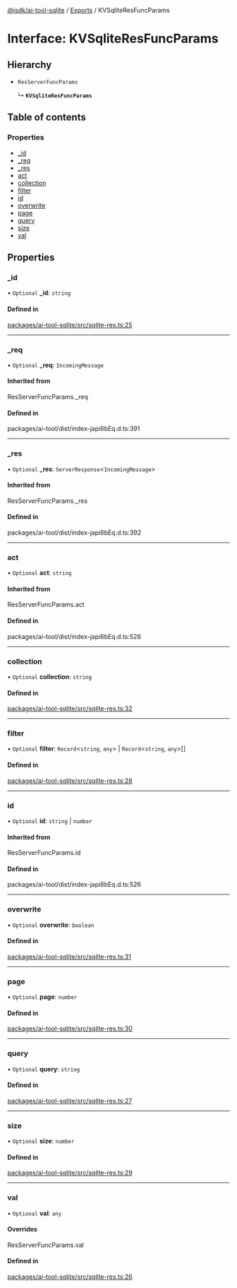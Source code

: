[@isdk/ai-tool-sqlite](../README.md) / [Exports](../modules.md) / KVSqliteResFuncParams

# Interface: KVSqliteResFuncParams

## Hierarchy

- `ResServerFuncParams`

  ↳ **`KVSqliteResFuncParams`**

## Table of contents

### Properties

- [\_id](KVSqliteResFuncParams.md#_id)
- [\_req](KVSqliteResFuncParams.md#_req)
- [\_res](KVSqliteResFuncParams.md#_res)
- [act](KVSqliteResFuncParams.md#act)
- [collection](KVSqliteResFuncParams.md#collection)
- [filter](KVSqliteResFuncParams.md#filter)
- [id](KVSqliteResFuncParams.md#id)
- [overwrite](KVSqliteResFuncParams.md#overwrite)
- [page](KVSqliteResFuncParams.md#page)
- [query](KVSqliteResFuncParams.md#query)
- [size](KVSqliteResFuncParams.md#size)
- [val](KVSqliteResFuncParams.md#val)

## Properties

### \_id

• `Optional` **\_id**: `string`

#### Defined in

[packages/ai-tool-sqlite/src/sqlite-res.ts:25](https://github.com/isdk/ai-tool-sqlite.js/blob/7285b68dc861f40bf3933f0fbf14e3d01892f056/src/sqlite-res.ts#L25)

___

### \_req

• `Optional` **\_req**: `IncomingMessage`

#### Inherited from

ResServerFuncParams.\_req

#### Defined in

packages/ai-tool/dist/index-japi6bEq.d.ts:391

___

### \_res

• `Optional` **\_res**: `ServerResponse`\<`IncomingMessage`\>

#### Inherited from

ResServerFuncParams.\_res

#### Defined in

packages/ai-tool/dist/index-japi6bEq.d.ts:392

___

### act

• `Optional` **act**: `string`

#### Inherited from

ResServerFuncParams.act

#### Defined in

packages/ai-tool/dist/index-japi6bEq.d.ts:528

___

### collection

• `Optional` **collection**: `string`

#### Defined in

[packages/ai-tool-sqlite/src/sqlite-res.ts:32](https://github.com/isdk/ai-tool-sqlite.js/blob/7285b68dc861f40bf3933f0fbf14e3d01892f056/src/sqlite-res.ts#L32)

___

### filter

• `Optional` **filter**: `Record`\<`string`, `any`\> \| `Record`\<`string`, `any`\>[]

#### Defined in

[packages/ai-tool-sqlite/src/sqlite-res.ts:28](https://github.com/isdk/ai-tool-sqlite.js/blob/7285b68dc861f40bf3933f0fbf14e3d01892f056/src/sqlite-res.ts#L28)

___

### id

• `Optional` **id**: `string` \| `number`

#### Inherited from

ResServerFuncParams.id

#### Defined in

packages/ai-tool/dist/index-japi6bEq.d.ts:526

___

### overwrite

• `Optional` **overwrite**: `boolean`

#### Defined in

[packages/ai-tool-sqlite/src/sqlite-res.ts:31](https://github.com/isdk/ai-tool-sqlite.js/blob/7285b68dc861f40bf3933f0fbf14e3d01892f056/src/sqlite-res.ts#L31)

___

### page

• `Optional` **page**: `number`

#### Defined in

[packages/ai-tool-sqlite/src/sqlite-res.ts:30](https://github.com/isdk/ai-tool-sqlite.js/blob/7285b68dc861f40bf3933f0fbf14e3d01892f056/src/sqlite-res.ts#L30)

___

### query

• `Optional` **query**: `string`

#### Defined in

[packages/ai-tool-sqlite/src/sqlite-res.ts:27](https://github.com/isdk/ai-tool-sqlite.js/blob/7285b68dc861f40bf3933f0fbf14e3d01892f056/src/sqlite-res.ts#L27)

___

### size

• `Optional` **size**: `number`

#### Defined in

[packages/ai-tool-sqlite/src/sqlite-res.ts:29](https://github.com/isdk/ai-tool-sqlite.js/blob/7285b68dc861f40bf3933f0fbf14e3d01892f056/src/sqlite-res.ts#L29)

___

### val

• `Optional` **val**: `any`

#### Overrides

ResServerFuncParams.val

#### Defined in

[packages/ai-tool-sqlite/src/sqlite-res.ts:26](https://github.com/isdk/ai-tool-sqlite.js/blob/7285b68dc861f40bf3933f0fbf14e3d01892f056/src/sqlite-res.ts#L26)
